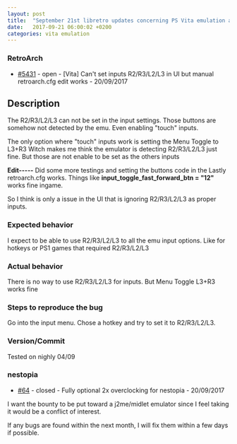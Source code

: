 ```yaml
---
layout: post
title:  "September 21st libretro updates concerning PS Vita emulation and emulators"
date:   2017-09-21 06:00:02 +0200
categories: vita emulation
---
```


### RetroArch
- [#5431](https://github.com/libretro/RetroArch/issues/5431) - open - [Vita] Can't set inputs R2/R3/L2/L3 in UI but manual retroarch.cfg edit works - 20/09/2017

## Description

The R2/R3/L2/L3 can not be set in the input settings.
Those buttons are somehow not detected by the emu.
Even enabling "touch" inputs.

The only option where "touch" inputs work is setting the Menu Toggle to L3+R3
Witch makes me think the emulator is detecting R2/R3/L2/L3 just fine.
But those are not enable to be set as the others inputs

**Edit-----**
Did some more testings and setting the buttons code in the Lastly retroarch.cfg works.
Things like **input_toggle_fast_forward_btn = "12"** works fine ingame.

So I think is only a issue in the UI that is ignoring R2/R3/L2/L3 as proper inputs.

### Expected behavior

I expect to be able to use R2/R3/L2/L3 to all the emu input options.
Like for hotkeys or PS1 games that required R2/R3/L2/L3

### Actual behavior

There is no way to use R2/R3/L2/L3 for inputs.
But Menu Toggle L3+R3 works fine

### Steps to reproduce the bug

Go into the input menu.
Chose a hotkey and try to set it to  R2/R3/L2/L3.

### Version/Commit
Tested on nighly 04/09


### nestopia
- [#64](https://github.com/libretro/nestopia/pull/64) - closed - Fully optional 2x overclocking for nestopia - 20/09/2017

I want the bounty to be put toward a j2me/midlet emulator since I feel taking it would be a conflict of interest.

If any bugs are found within the next month, I will fix them within a few days if possible.

